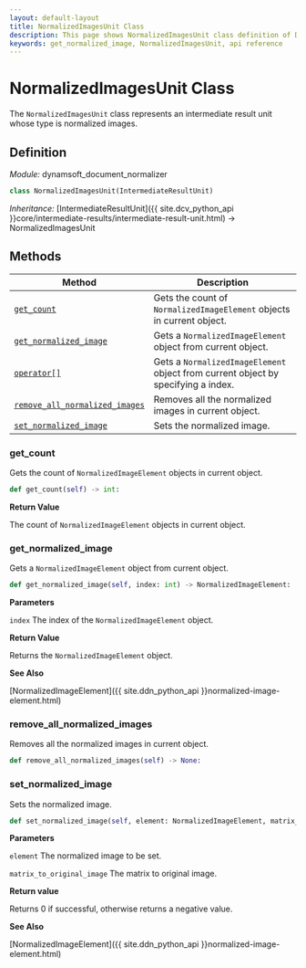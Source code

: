 ```yaml
---
layout: default-layout
title: NormalizedImagesUnit Class
description: This page shows NormalizedImagesUnit class definition of Dynamsoft Document Normalizer SDK Python Edition.
keywords: get_normalized_image, NormalizedImagesUnit, api reference
---
```


# NormalizedImagesUnit Class

The `NormalizedImagesUnit` class represents an intermediate result unit whose type is normalized images.

## Definition

*Module:* dynamsoft_document_normalizer

```python
class NormalizedImagesUnit(IntermediateResultUnit)
```

*Inheritance:* [IntermediateResultUnit]({{ site.dcv_python_api }}core/intermediate-results/intermediate-result-unit.html) -> NormalizedImagesUnit

## Methods

| Method | Description |
|--------|-------------|
| [`get_count`](#get_count) | Gets the count of `NormalizedImageElement` objects in current object. |
| [`get_normalized_image`](#get_normalized_image) | Gets a `NormalizedImageElement` object from current object. |
| [`operator[]`](#operator) | Gets a `NormalizedImageElement` object from current object by specifying a index. |
| [`remove_all_normalized_images`](#remove_all_normalized_images) | Removes all the normalized images in current object. |
| [`set_normalized_image`](#set_normalized_image) | Sets the normalized image. |

### get_count

Gets the count of `NormalizedImageElement` objects in current object.

```python
def get_count(self) -> int:
```

**Return Value**

The count of `NormalizedImageElement` objects in current object.

### get_normalized_image

Gets a `NormalizedImageElement` object from current object.

```python
def get_normalized_image(self, index: int) -> NormalizedImageElement:
```

**Parameters**

`index` The index of the `NormalizedImageElement` object.

**Return Value**

Returns the `NormalizedImageElement` object.

**See Also**

[NormalizedImageElement]({{ site.ddn_python_api }}normalized-image-element.html)

### remove_all_normalized_images

Removes all the normalized images in current object.

```python
def remove_all_normalized_images(self) -> None:
```

### set_normalized_image

Sets the normalized image.

```python
def set_normalized_image(self, element: NormalizedImageElement, matrix_to_original_image: List[float] = IDENTITY_MATRIX) -> int:
```

**Parameters**

`element` The normalized image to be set.

`matrix_to_original_image` The matrix to original image.

**Return value**

Returns 0 if successful, otherwise returns a negative value.

**See Also**

[NormalizedImageElement]({{ site.ddn_python_api }}normalized-image-element.html)
